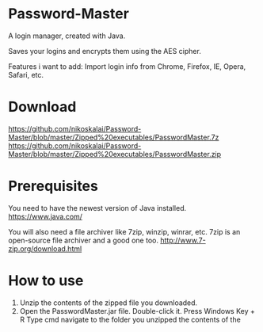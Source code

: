 # Password-Master

A login manager, created with Java.

Saves your logins and encrypts them using the AES cipher.

Features i want to add:
  Import login info from Chrome, Firefox, IE, Opera, Safari, etc.

# Download
https://github.com/nikoskalai/Password-Master/blob/master/Zipped%20executables/PasswordMaster.7z
https://github.com/nikoskalai/Password-Master/blob/master/Zipped%20executables/PasswordMaster.zip

# Prerequisites
You need to have the newest version of Java installed.
https://www.java.com/

You will also need a file archiver like 7zip, winzip, winrar, etc.
7zip is an open-source file archiver and a good one too.
http://www.7-zip.org/download.html

# How to use

1) Unzip the contents of the zipped file you downloaded.
2) Open the PasswordMaster.jar file.
    Double-click it.
    Press Windows Key + R 
      Type cmd
      navigate to the folder you unzipped the contents of the 
      
